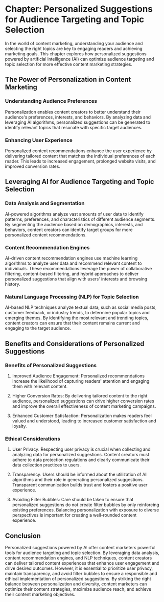 Chapter: Personalized Suggestions for Audience Targeting and Topic Selection
============================================================================

In the world of content marketing, understanding your audience and selecting the right topics are key to engaging readers and achieving marketing goals. This chapter explores how personalized suggestions powered by artificial intelligence (AI) can optimize audience targeting and topic selection for more effective content marketing strategies.

The Power of Personalization in Content Marketing
-------------------------------------------------

### Understanding Audience Preferences

Personalization enables content creators to better understand their audience's preferences, interests, and behaviors. By analyzing data and leveraging AI algorithms, personalized suggestions can be generated to identify relevant topics that resonate with specific target audiences.

### Enhancing User Experience

Personalized content recommendations enhance the user experience by delivering tailored content that matches the individual preferences of each reader. This leads to increased engagement, prolonged website visits, and improved conversion rates.

Leveraging AI for Audience Targeting and Topic Selection
--------------------------------------------------------

### Data Analysis and Segmentation

AI-powered algorithms analyze vast amounts of user data to identify patterns, preferences, and characteristics of different audience segments. By segmenting the audience based on demographics, interests, and behaviors, content creators can identify target groups for more personalized content recommendations.

### Content Recommendation Engines

AI-driven content recommendation engines use machine learning algorithms to analyze user data and recommend relevant content to individuals. These recommendations leverage the power of collaborative filtering, content-based filtering, and hybrid approaches to deliver personalized suggestions that align with users' interests and browsing history.

### Natural Language Processing (NLP) for Topic Selection

AI-based NLP techniques analyze textual data, such as social media posts, customer feedback, or industry trends, to determine popular topics and emerging themes. By identifying the most relevant and trending topics, content creators can ensure that their content remains current and engaging to the target audience.

Benefits and Considerations of Personalized Suggestions
-------------------------------------------------------

### Benefits of Personalized Suggestions

1. Improved Audience Engagement: Personalized recommendations increase the likelihood of capturing readers' attention and engaging them with relevant content.

2. Higher Conversion Rates: By delivering tailored content to the right audience, personalized suggestions can drive higher conversion rates and improve the overall effectiveness of content marketing campaigns.

3. Enhanced Customer Satisfaction: Personalization makes readers feel valued and understood, leading to increased customer satisfaction and loyalty.

### Ethical Considerations

1. User Privacy: Respecting user privacy is crucial when collecting and analyzing data for personalized suggestions. Content creators must adhere to data protection regulations and clearly communicate their data collection practices to users.

2. Transparency: Users should be informed about the utilization of AI algorithms and their role in generating personalized suggestions. Transparent communication builds trust and fosters a positive user experience.

3. Avoiding Filter Bubbles: Care should be taken to ensure that personalized suggestions do not create filter bubbles by only reinforcing existing preferences. Balancing personalization with exposure to diverse perspectives is important for creating a well-rounded content experience.

Conclusion
----------

Personalized suggestions powered by AI offer content marketers powerful tools for audience targeting and topic selection. By leveraging data analysis, content recommendation engines, and NLP techniques, content creators can deliver tailored content experiences that enhance user engagement and drive desired outcomes. However, it is essential to prioritize user privacy, maintain transparency, and avoid filter bubbles to ensure a responsible and ethical implementation of personalized suggestions. By striking the right balance between personalization and diversity, content marketers can optimize their content strategies, maximize audience reach, and achieve their content marketing objectives.
